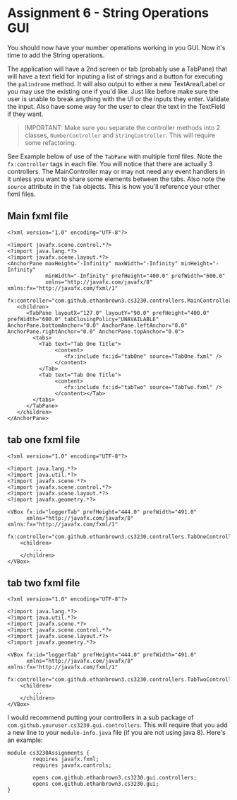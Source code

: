 # Assignment 6 - String Operations GUI #

You should now have your number operations working in you GUI. Now it's time to add the String operations.

The application will have a 2nd screen or tab (probably use a TabPane) that will have a text field for inputing a list of strings and a button for executing the `palindrome` method. It will also output to either a new TextArea/Label or you may use the existing one if you'd like. Just like before make sure the user is unable to break anything with the UI or the inputs they enter. Validate the input. Also have some way for the user to clear the text in the TextField if they want. 

> IMPORTANT: Make sure you separate the controller methods into 2 classes, `NumberController` and `StringController`. This will require some refactoring.

See Example below of use of the `TabPane` with multiple fxml files. Note the `fx:controller` tags in each file. You will notice that there are actually 3 controllers. The MainController may or may not need any event handlers in it unless you want to share some elements between the tabs. Also note the `source` attribute in the `Tab` objects. This is how you'll reference your other fxml files.

## Main fxml file ##

```[fxml]
<?xml version="1.0" encoding="UTF-8"?>

<?import javafx.scene.control.*?>
<?import java.lang.*?>
<?import javafx.scene.layout.*?>
<AnchorPane maxHeight="-Infinity" maxWidth="-Infinity" minHeight="-Infinity" 
            minWidth="-Infinity" prefHeight="400.0" prefWidth="600.0" 
            xmlns="http://javafx.com/javafx/8" xmlns:fx="http://javafx.com/fxml/1" 
            fx:controller="com.github.ethanbrown3.cs3230.controllers.MainController">
   <children>
      <TabPane layoutX="127.0" layoutY="90.0" prefHeight="400.0" prefWidth="600.0" tabClosingPolicy="UNAVAILABLE" AnchorPane.bottomAnchor="0.0" AnchorPane.leftAnchor="0.0" AnchorPane.rightAnchor="0.0" AnchorPane.topAnchor="0.0">
        <tabs>
          <Tab text="Tab One Title">
               <content>
                  <fx:include fx:id="tabOne" source="TabOne.fxml" />
               </content>
          </Tab>
          <Tab text="Tab One Title">
               <content>
                  <fx:include fx:id="tabTwo" source="TabTwo.fxml" />
               </content></Tab>
        </tabs>
      </TabPane>
   </children>
</AnchorPane>
```

## tab one fxml file ##

```[fxml]
<?xml version="1.0" encoding="UTF-8"?>

<?import java.lang.*?>
<?import java.util.*?>
<?import javafx.scene.*?>
<?import javafx.scene.control.*?>
<?import javafx.scene.layout.*?>
<?import javafx.geometry.*?>

<VBox fx:id="loggerTab" prefHeight="444.0" prefWidth="491.0"
      xmlns="http://javafx.com/javafx/8" xmlns:fx="http://javafx.com/fxml/1" 
      fx:controller="com.github.ethanbrown3.cs3230.controllers.TabOneController">
    <children>
        ...
    </children>
</VBox>
```

## tab two fxml file ##

```[fxml]
<?xml version="1.0" encoding="UTF-8"?>

<?import java.lang.*?>
<?import java.util.*?>
<?import javafx.scene.*?>
<?import javafx.scene.control.*?>
<?import javafx.scene.layout.*?>
<?import javafx.geometry.*?>

<VBox fx:id="loggerTab" prefHeight="444.0" prefWidth="491.0"
      xmlns="http://javafx.com/javafx/8" xmlns:fx="http://javafx.com/fxml/1" 
      fx:controller="com.github.ethanbrown3.cs3230.controllers.TabTwoController">
    <children>
        ...
    </children>
</VBox>
```

I would recommend putting your controllers in a sub package of `com.github.youruser.cs3230.gui.controllers`. This will require that you add a new line to your `module-info.java` file (if you are not using java 8). Here's an example:

```[Java]
module cs3230Assignments {
        requires javafx.fxml;
        requires javafx.controls;

        opens com.github.ethanbrown3.cs3230.gui.controllers;
        opens com.github.ethanbrown3.cs3230.gui;
}
```
